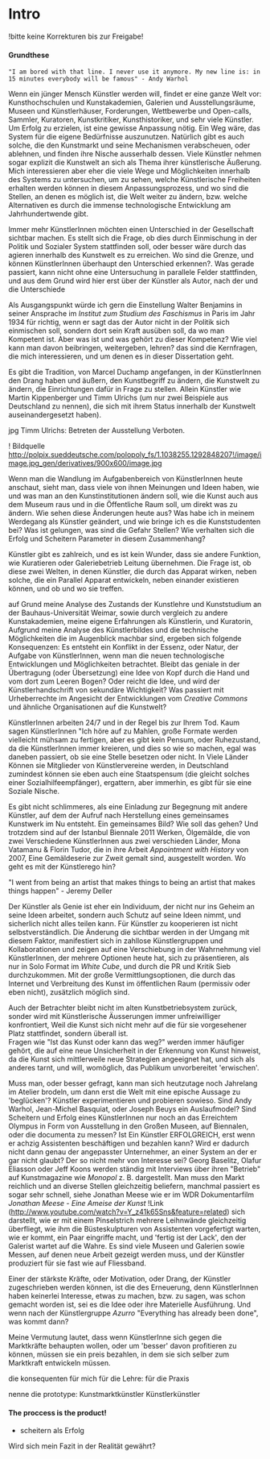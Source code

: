 # Intro 
!bitte keine Korrekturen bis zur Freigabe!

#### Grundthese 

    "I am bored with that line. I never use it anymore. My new line is: in 15 minutes everybody will be famous" - Andy Warhol

Wenn ein jünger Mensch Künstler werden will, findet er eine ganze Welt vor: Kunsthochschulen und Kunstakademien, Galerien und Ausstellungsräume, 
Museen und Künstlerhäuser, Forderungen, Wettbewerbe und Open-calls, Sammler, Kuratoren, Kunstkritiker, Kunsthistoriker, und sehr viele Künstler. 
Um Erfolg zu erzielen, ist eine gewisse Anpassung nötig. Ein Weg wäre, das System für die eigene Bedürfnisse auszunutzen. 
Natürlich gibt es auch solche, die den Kunstmarkt und seine Mechanismen verabscheuen, oder ablehnen, und finden ihre Nische ausserhalb dessen. 
Viele Künstler nehmen sogar explizit die Kunstwelt an sich als Thema ihrer künstlerische Äußerung.
Mich interessieren aber eher die viele Wege und Möglichkeiten innerhalb des Systems zu untersuchen, um zu sehen, welche Künstlerische Freiheiten 
erhalten werden können in diesem Anpassungsprozess, und wo sind die Stellen, an denen es möglich ist, die Welt weiter zu ändern, bzw. welche Alternativen 
es durch die immense technologische Entwicklung am Jahrhundertwende gibt.

Immer mehr KünstlerInnen möchten einen Unterschied in der Gesellschaft sichtbar machen. Es stellt sich die Frage, ob dies durch 
Einmischung in der Politik und Sozialer System stattfinden soll, oder besser wäre durch das agieren innerhalb des Kunstwelt es zu erreichen. 
Wo sind die Grenze, und können KünstlerInnen überhaupt den Unterschied erkennen?. Was gerade passiert, kann nicht ohne eine Untersuchung in 
parallele Felder stattfinden, und aus dem Grund wird hier erst über der Künstler als Autor, nach der und die Unterschiede 

Als Ausgangspunkt würde ich gern die Einstellung Walter Benjamins in seiner Ansprache im *Institut zum Studium des Faschismus* in Paris im Jahr 1934
für richtig, wenn er sagt das der Autor nicht in der Politik sich einmischen soll, sondern dort sein Kraft ausüben soll, da wo man Kompetent ist. 
Aber was ist und was gehört zu dieser Kompetenz? Wie viel kann man davon beibringen, weitergeben, lehren? das sind die Kernfragen, die mich interessieren, 
und um denen es in dieser Dissertation geht.

Es gibt die Tradition, von Marcel Duchamp angefangen, in der KünstlerInnen den Drang haben und äußern, den Kunstbegriff zu ändern, die Kunstwelt zu ändern, 
die Einrichtungen dafür in Frage zu stellen. Allein Künstler wie Martin Kippenberger und Timm Ulrichs (um nur zwei Beispiele aus Deutschland zu nennen), 
die sich mit ihrem Status innerhalb der Kunstwelt auseinandergesetzt haben).

   jpg Timm Ulrichs: Betreten der Ausstellung Verboten.

   ! Bildquelle http://polpix.sueddeutsche.com/polopoly_fs/1.1038255.1292848207!/image/image.jpg_gen/derivatives/900x600/image.jpg

Wenn man die Wandlung im Aufgabenbereich von KünstlerInnen heute anschaut, sieht man, dass viele von ihnen Meinungen und Ideen haben,
wie und was man an den Kunstinstitutionen ändern soll, wie die Kunst auch aus dem Museum raus und in die Öffentliche Raum soll, um direkt was zu ändern. 
Wie sehen diese Änderungen heute aus? Was habe ich in meinem Werdegang als Künstler geändert, und wie bringe ich es die Kunststudenten bei? Was ist gelungen, 
was sind die Gefahr Stellen? Wie verhalten sich die Erfolg und Scheitern Parameter in diesem Zusammenhang?

Künstler gibt es zahlreich, und es ist kein Wunder, dass sie andere Funktion, wie Kuratieren oder Galeriebetrieb Leitung übernehmen. 
Die Frage ist, ob diese zwei Welten, in denen Künstler, die durch das Apparat wirken, neben solche, die ein Parallel Apparat entwickeln, 
neben einander existieren können, und ob und wo sie treffen.

auf Grund meine Analyse des Zustands der Kunstlehre und Kunststudium an der Bauhaus-Universität Weimar, sowie durch vergleich zu andere Kunstakademien, 
meine eigene Erfahrungen als Künstlerin, und Kuratorin, Aufgrund meine Analyse des Künstlerbildes und die technische Möglichkeiten die im 
Augenblick machbar sind, ergeben sich folgende Konsequenzen: Es entsteht ein Konflikt in der Essenz, oder Natur, der Aufgabe von KünstlerInnen, 
wenn man die neuen technologische Entwicklungen und Möglichkeiten betrachtet. Bleibt das geniale in der Übertragung (oder Übersetzung) eine 
Idee von Kopf durch die Hand und vom dort zum Leeren Bogen? Oder reicht die Idee, und wird der Künstlerhandschrift von sekundäre Wichtigkeit? 
Was passiert mit Urheberrechte im Angesicht der Entwicklungen vom *Creative Commons* und ähnliche Organisationen auf die Kunstwelt? 

KünstlerInnen arbeiten 24/7 und in der Regel bis zur Ihrem Tod. Kaum sagen KünstlerInnen "Ich höre auf zu Mahlen, große Formate werden vielleicht 
mühsam zu fertigen, aber es gibt kein Pensum, oder Ruhezustand, da die KünstlerInnen immer kreieren, und dies so wie so machen, egal was daneben passiert, 
ob sie eine Stelle besetzen oder nicht. In Viele Länder Können sie Mitglieder von Künstlervereine werden, in Deutschland zumindest können sie eben 
auch eine Staatspensum (die gleicht solches einer Sozialhilfeempfänger), ergattern, aber immerhin, es gibt für sie eine Soziale Nische.

Es gibt nicht schlimmeres, als eine Einladung zur Begegnung mit andere Künstler, auf dem der Aufruf nach Herstellung eines gemeinsames 
Kunstwerk im Nu entsteht. Ein gemeinsames Bild? Wie soll das gehen? Und trotzdem sind auf der Istanbul Biennale 2011 Werken, Ölgemälde, 
die von zwei Verschiedene KünstlerInnen aus zwei verschieden Länder, Mona Vatamanu & Florin Tudor, die in ihre Arbeit *Appointment with History* 
von 2007, Eine Gemäldeserie zur Zweit gemalt sind, ausgestellt worden. Wo geht es mit der Künstlerego hin?
 

   "I went from being an artist that makes things to being an artist that makes things happen" - Jeremy Deller


Der Künstler als Genie ist eher ein Individuum, der nicht nur ins Geheim an seine Ideen arbeitet, sondern auch Schutz auf seine Ideen nimmt, 
und sicherlich nicht alles teilen kann. Für Künstler zu kooperieren ist nicht selbstverständlich. Die Änderung die sichtbar werden in der 
Umgang mit diesem Faktor, manifestiert sich in zahllose Künstlergruppen und Kollaborationen und zeigen auf eine Verschiebung in der
Wahrnehmung viel KünstlerInnen, der mehrere Optionen heute hat, sich zu präsentieren, als nur in Solo Format im *White Cube*,
und durch die PR und Kritik Sieb durchzukommen. Mit der große Vermittlungsoptionen, die durch das Internet und Verbreitung des Kunst im öffentlichen Raum
(permissiv oder eben nicht), zusätzlich möglich sind. 

Auch der Betrachter bleibt nicht im alten Kunstbetriebsystem zurück, sonder wird mit Künstlerische Äusserungen immer unfreiwilliger konfrontiert, 
Weil die Kunst sich nicht mehr auf die für sie vorgesehener Platz stattfindet, sondern überall ist.  
Fragen wie "Ist das Kunst oder kann das weg?" werden immer häufiger gehört, die auf eine neue Unsicherheit in der Erkennung von Kunst hinweist, 
da die Kunst sich mittlerweile neue Strategien angeeignet hat, und sich als anderes tarnt, und will, womöglich, das Publikum unvorbereitet 'erwischen'.

Muss man, oder besser gefragt, kann man sich heutzutage noch Jahrelang im Atelier brodeln, um dann erst die Welt mit eine epische Aussage zu 'beglücken'? 
Künstler experimentieren und probieren sowieso. Sind Andy Warhol, Jean-Michel Basquiat, oder Joseph Beuys ein Auslaufmodel? 
Sind Scheitern und Erfolg eines KünstlerInnen nur noch an das Erreichtem Olympus in Form von Ausstellung in den Großen Museen, auf Biennalen, 
oder die documenta zu messen? Ist Ein Künstler ERFOLGREICH, erst wenn er achzig Assistenten beschäftigen und bezahlen kann? Wird er dadurch nicht dann genau
der angepasster Unternehmer, an einer System an der er gar nicht glaubt? Der so nicht mehr von Interesse sei? Georg Baselitz, Olafur Eliasson oder Jeff Koons werden ständig mit Interviews über ihren "Betrieb" auf Kunstmagazine wie *Monopol* z. B. dargestellt. Man muss den Markt reichlich und an diverse Stellen gleichzeitig beliefern, manchmal passiert es sogar sehr schnell, siehe Jonathan Meese wie er im WDR Dokumentarfilm *Jonathan Meese - Eine Ameise der Kunst* !Link (http://www.youtube.com/watch?v=Y_z41k65Sns&feature=related) sich darstellt, wie er mit einem Pinselstrich mehrere Leihnwände gleichzeitig überfliegt, wie ihm die Büsteskulpturen von Assistenten vorgefertigt warten, 
wie er kommt, ein Paar eingriffe macht, und 'fertig ist der Lack', den der Galerist wartet auf die Wahre. Es sind viele Museen und Galerien sowie Messen, 
auf denen neue Arbeit gezeigt werden muss, und der Künstler produziert für sie fast wie auf Fliessband.

Einer der stärkste Kräfte, oder Motivation, oder Drang, der Künstler zugeschrieben werden können, ist die des Erneuerung, denn KünstlerInnen haben 
keinerlei Interesse, etwas zu machen, bzw. zu sagen, was schon gemacht worden ist, sei es die Idee oder ihre Materielle Ausführung.
Und wenn nach der Künstlergruppe *Azurro* "Everything has already been done", was kommt dann?

Meine Vermutung lautet, dass wenn KünstlerInne sich gegen die Marktkräfte behaupten wollen, oder um 'besser' davon profitieren zu können, müssen sie ein preis bezahlen, in dem sie  sich selber zum Marktkraft entwickeln müssen.


die konsequenten für mich
für die Lehre: 
für die Praxis

nenne die prototype:
Kunstmarktkünstler
Künstlerkünstler

#### The proccess is the product!
* scheitern als Erfolg

Wird sich mein Fazit in der Realität gewährt?
